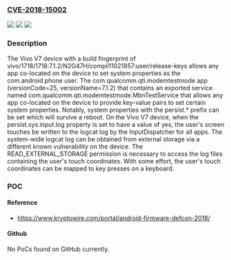 ### [CVE-2018-15002](https://cve.mitre.org/cgi-bin/cvename.cgi?name=CVE-2018-15002)
![](https://img.shields.io/static/v1?label=Product&message=n%2Fa&color=blue)
![](https://img.shields.io/static/v1?label=Version&message=n%2Fa&color=blue)
![](https://img.shields.io/static/v1?label=Vulnerability&message=n%2Fa&color=brighgreen)

### Description

The Vivo V7 device with a build fingerprint of vivo/1718/1718:7.1.2/N2G47H/compil11021857:user/release-keys allows any app co-located on the device to set system properties as the com.android.phone user. The com.qualcomm.qti.modemtestmode app (versionCode=25, versionName=7.1.2) that contains an exported service named com.qualcomm.qti.modemtestmode.MbnTestService that allows any app co-located on the device to provide key-value pairs to set certain system properties. Notably, system properties with the persist.* prefix can be set which will survive a reboot. On the Vivo V7 device, when the persist.sys.input.log property is set to have a value of yes, the user's screen touches be written to the logcat log by the InputDispatcher for all apps. The system-wide logcat log can be obtained from external storage via a different known vulnerability on the device. The READ_EXTERNAL_STORAGE permission is necessary to access the log files containing the user's touch coordinates. With some effort, the user's touch coordinates can be mapped to key presses on a keyboard.

### POC

#### Reference
- https://www.kryptowire.com/portal/android-firmware-defcon-2018/

#### Github
No PoCs found on GitHub currently.

